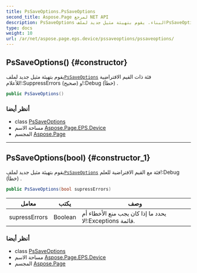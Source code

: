 ```yaml
---
title: PsSaveOptions.PsSaveOptions
second_title: Aspose.Page لمرجع NET API
description: PsSaveOptions البناء. يقوم بتهيئة مثيل جديد لملفPsSaveOptions فئة ذات القيم الافتراضية للأعلامSuppressErrors صحيح وDebug خطأ .
type: docs
weight: 10
url: /ar/net/aspose.page.eps.device/pssaveoptions/pssaveoptions/
---
```

## PsSaveOptions() {#constructor}

يقوم بتهيئة مثيل جديد لملف[`PsSaveOptions`](../) فئة ذات القيم الافتراضية للأعلام!:SuppressErrors (صحيح) و!:Debug (خطأ) .

```csharp
public PsSaveOptions()
```

### أنظر أيضا

* class [PsSaveOptions](../)
* مساحة الاسم [Aspose.Page.EPS.Device](../../pssaveoptions/)
* المجسم [Aspose.Page](../../../)

---

## PsSaveOptions(bool) {#constructor_1}

يقوم بتهيئة مثيل جديد لملف[`PsSaveOptions`](../) فئة مع القيم الافتراضية للعلم!:Debug (خطأ) .

```csharp
public PsSaveOptions(bool supressErrors)
```

| معامل | يكتب | وصف |
| --- | --- | --- |
| supressErrors | Boolean | يحدد ما إذا كان يجب منع الأخطاء أم لا!:Exceptions قائمة. |

### أنظر أيضا

* class [PsSaveOptions](../)
* مساحة الاسم [Aspose.Page.EPS.Device](../../pssaveoptions/)
* المجسم [Aspose.Page](../../../)


